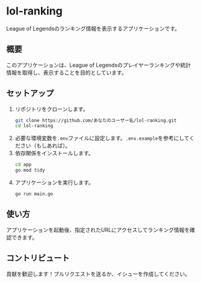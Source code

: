 # lol-ranking

League of Legendsのランキング情報を表示するアプリケーションです。

## 概要

このアプリケーションは、League of Legendsのプレイヤーランキングや統計情報を取得し、表示することを目的としています。

## セットアップ

1. リポジトリをクローンします。
   ```bash
   git clone https://github.com/あなたのユーザー名/lol-ranking.git
   cd lol-ranking
   ```
2. 必要な環境変数を`.env`ファイルに設定します。`.env.example`を参考にしてください（もしあれば）。
3. 依存関係をインストールします。
   ```bash
   cd app
   go mod tidy
   ```
4. アプリケーションを実行します。
   ```bash
   go run main.go
   ```

## 使い方

アプリケーションを起動後、指定されたURLにアクセスしてランキング情報を確認できます。

## コントリビュート

貢献を歓迎します！プルリクエストを送るか、イシューを作成してください。
